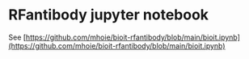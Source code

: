 
# RFantibody jupyter notebook
See [https://github.com/mhoie/bioit-rfantibody/blob/main/bioit.ipynb](https://github.com/mhoie/bioit-rfantibody/blob/main/bioit.ipynb)
